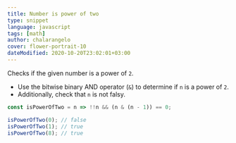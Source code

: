 ```yaml
---
title: Number is power of two
type: snippet
language: javascript
tags: [math]
author: chalarangelo
cover: flower-portrait-10
dateModified: 2020-10-20T23:02:01+03:00
---
```


Checks if the given number is a power of `2`.

- Use the bitwise binary AND operator (`&`) to determine if `n` is a power of `2`.
- Additionally, check that `n` is not falsy.

```js
const isPowerOfTwo = n => !!n && (n & (n - 1)) == 0;
```

```js
isPowerOfTwo(0); // false
isPowerOfTwo(1); // true
isPowerOfTwo(8); // true
```
